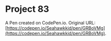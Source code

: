 # Project 83

A Pen created on CodePen.io. Original URL: [https://codepen.io/Seahawkkid/pen/GRBoVMg](https://codepen.io/Seahawkkid/pen/GRBoVMg).

